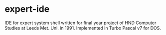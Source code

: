 expert-ide
==========

IDE for expert system shell written for final year project of HND Computer Studies at Leeds Met. Uni. in 1991. Implemented in Turbo Pascal v7 for DOS.
